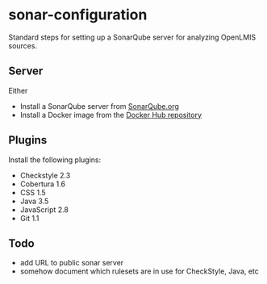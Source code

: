 # sonar-configuration
Standard steps for setting up a SonarQube server for analyzing OpenLMIS sources.

## Server

Either
* Install a SonarQube server from [SonarQube.org](http://www.sonarqube.org/)
* Install a Docker image from the [Docker Hub repository](https://hub.docker.com/_/sonarqube/)
 

## Plugins
Install the following plugins:
* Checkstyle 2.3
* Cobertura 1.6
* CSS 1.5
* Java 3.5
* JavaScript 2.8
* Git 1.1


## Todo
* add URL to public sonar server
* somehow document which rulesets are in use for CheckStyle, Java, etc

